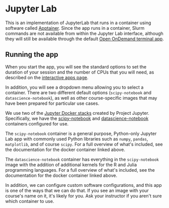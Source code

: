 # Jupyter Lab

This is an implementation of JupyterLab that runs in a container using software
called [Apptainer](https://apptainer.org/). Since the app runs in a container,
Slurm commands are not available from within the Jupyter Lab interface, although
they will still be available through the default [Open OnDemand terminal
app](terminal.md).

## Running the app

When you start the app, you will see the standard options to set the duration of
your session and the number of CPUs that you will need, as described on the
[interactive apps page](interactive-apps.md).

In addition, you will see a dropdown menu allowing you to select a container.
There are two different default options (`scipy-notebook` and
`datascience-notebook`), as well as other course-specific images that may have
been prepared for particular use cases.

We use two of the [Jupyter Docker
stacks](https://jupyter-docker-stacks.readthedocs.io/en/latest/index.html)
created by Project Jupyter. Specifically, we have the
[scipy-notebook](https://jupyter-docker-stacks.readthedocs.io/en/latest/using/selecting.html#jupyter-scipy-notebook)
and
[datascience-notebook](https://jupyter-docker-stacks.readthedocs.io/en/latest/using/selecting.html#jupyter-scipy-notebook)
containers configured for use.

The `scipy-notebook` container is a general purpose, Python-only Jupyter Lab app
with commonly used Python libraries such as `numpy`, `pandas`, `matplotlib`, and
of course `scipy`. For a full overview of what's included, see the documentation
for the docker container linked above.

The `datascience-notebook` container has everything in the `scipy-notebook`
image with the addition of additional kernels for the R and Julia programming
languages. For a full overview of what's included, see the documentation for the
docker container linked above.

In addition, we can configure custom software configurations, and this app is
one of the ways that we can do that. If you see an image with your course's name
on it, it's likely for you. Ask your instructor if you aren't sure which
container to use.
